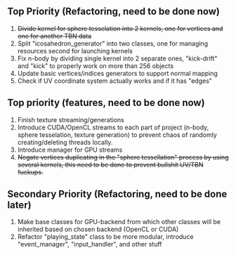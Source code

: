 ## Top Priority (Refactoring, need to be done now)

1. ~~Divide kernel for sphere tesselation into 2 kernels, one for vertices and one for another TBN data~~
2. Split "icosahedron_generator" into two classes, one for managing resources second for launching kernels
3. Fix n-body by dividing single kernel into 2 separate ones, "kick-drift" and "kick" to properly work on more than 256
   objects
4. Update basic vertices/indices generators to support normal mapping
5. Check if UV coordinate system actually works and if it has "edges"

## Top priority (features, need to be done now)

1. Finish texture streaming/generations
2. Introduce CUDA/OpenCL streams to each part of project (n-body, sphere tesselation, texture generation) to prevent
   chaos of randomly creating/deleting threads locally.
3. Introduce manager for GPU streams
4. ~~Negate vertices duplicating in the "sphere tessellation" process by using several kernels, this need to be done to
   prevent bullshit UV/TBN fuckups.~~

## Secondary Priority (Refactoring, need to be done later)

1. Make base classes for GPU-backend from which other classes will be inherited based on chosen backend (OpenCL or CUDA)
2. Refactor "playing_state" class to be more modular, introduce "event_manager", "input_handler", and other stuff